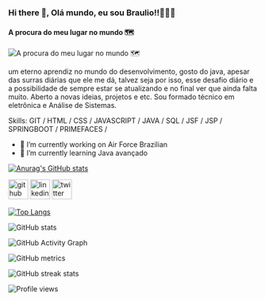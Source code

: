 ### Hi there 👋, Olá mundo, eu sou Braulio!!🙋🏻‍♂️
#### A procura do meu lugar no mundo 🗺
![A procura do meu lugar no mundo 🗺](https://www.google.com/url?sa=i&url=https%3A%2F%2Fwww.marcobeltempo.com%2Ftag%2Fgithub%2F&psig=AOvVaw2UzKfJCNTwQyOVXcPDEH5d&ust=1631799538063000&source=images&cd=vfe&ved=0CAkQjRxqFwoTCPibkaGNgfMCFQAAAAAdAAAAABAF)

um eterno aprendiz no mundo do desenvolvimento, gosto do java, apesar das surras diárias que ele me dá, talvez seja por isso, esse desafio diário e a possibilidade de sempre estar se atualizando e no final ver que ainda falta muito. Aberto a novas ideias, projetos e etc. Sou formado técnico em eletrônica e Análise de Sistemas.

Skills: GIT / HTML / CSS / JAVASCRIPT / JAVA / SQL / JSF / JSP / SPRINGBOOT / PRIMEFACES / 

- 🔭 I’m currently working on Air Force Brazilian 
- 🌱 I’m currently learning Java avançado 

[![Anurag's GitHub stats](https://github-readme-stats.vercel.app/api?username=brauliosassi)](https://github.com/anuraghazra/github-readme-stats)

[<img src='https://cdn.jsdelivr.net/npm/simple-icons@3.0.1/icons/github.svg' alt='github' height='40'>](https://github.com/https://github.com/brauliosassi)  [<img src='https://cdn.jsdelivr.net/npm/simple-icons@3.0.1/icons/linkedin.svg' alt='linkedin' height='40'>](https://www.linkedin.com/in/https://www.linkedin.com/in/braulio-agra-sássi-7aba3055//)  [<img src='https://cdn.jsdelivr.net/npm/simple-icons@3.0.1/icons/twitter.svg' alt='twitter' height='40'>](https://twitter.com/@brawrj)  

[![Top Langs](https://github-readme-stats.vercel.app/api/top-langs/?username=https://github.com/brauliosassi)](https://github.com/anuraghazra/github-readme-stats)

![GitHub stats](https://github-readme-stats.vercel.app/api?username=https://github.com/brauliosassi&show_icons=true)  

![GitHub Activity Graph](https://activity-graph.herokuapp.com/graph?username=https://github.com/brauliosassi)  

![GitHub metrics](https://metrics.lecoq.io/https://github.com/brauliosassi)  

![GitHub streak stats](https://github-readme-streak-stats.herokuapp.com/?user=https://github.com/brauliosassi)  

![Profile views](https://gpvc.arturio.dev/https://github.com/brauliosassi)  
